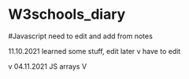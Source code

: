 # W3schools_diary

#Javascript
need to edit and add from notes


11.10.2021 learned some stuff, edit later
v
have to edit

v
04.11.2021 JS arrays
V
